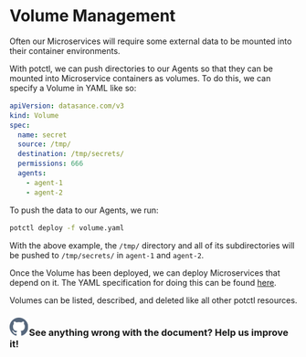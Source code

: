 # Volume Management

Often our Microservices will require some external data to be mounted into their container environments.

With potctl, we can push directories to our Agents so that they can be mounted into Microservice containers as volumes. To do this, we can specify a Volume in YAML like so:

```yaml
apiVersion: datasance.com/v3
kind: Volume
spec:
  name: secret
  source: /tmp/
  destination: /tmp/secrets/
  permissions: 666
  agents:
    - agent-1
    - agent-2
```

To push the data to our Agents, we run:

```bash
potctl deploy -f volume.yaml
```

With the above example, the `/tmp/` directory and all of its subdirectories will be pushed to `/tmp/secrets/` in `agent-1` and `agent-2`.

Once the Volume has been deployed, we can deploy Microservices that depend on it. The YAML specification for doing this can be found [here](../reference-potctl/reference-application).

Volumes can be listed, described, and deleted like all other potctl resources.

<aside class="notifications contribute">
  <h3><img src="/static/images/icos/ico-github.svg" alt="" />See anything wrong with the document? Help us improve it!</h3>
  <a href="https://github.com/eclipse-iofog/iofog.org/edit/develop/content/docs/3.0/agent-management/volumes.md"
    target="_blank">
    
  </a>
</aside>
